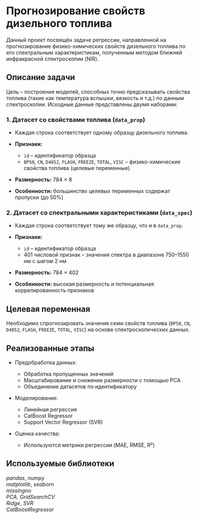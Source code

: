 # Прогнозирование свойств дизельного топлива

Данный проект посвящён задаче регрессии, направленной на прогнозирование физико-химических свойств дизельного топлива по его спектральным характеристикам, полученным методом ближней инфракрасной спектроскопии (NIR).

## Описание задачи

Цель – построение моделей, способных точно предсказывать свойства топлива (такие как температура вспышки, вязкость и т.д.) по данным спектроскопии. Исходные данные представлены двумя наборами:

### 1. Датасет со свойствами топлива (`data_prop`)

* Каждая строка соответствует одному образцу дизельного топлива.
* **Признаки:**

  * `id` – идентификатор образца
  * `BP50`, `CN`, `D4052`, `FLASH`, `FREEZE`, `TOTAL`, `VISC` – физико-химические свойства топлива (целевые переменные)
* **Размерность:** 784 × 8
* **Особенности:** большинство целевых переменных содержат пропуски (до 50%)

### 2. Датасет со спектральными характеристиками (`data_spec`)

* Каждая строка соответствует тому же образцу, что и в `data_prop`.
* **Признаки:**

  * `id` – идентификатор образца
  * 401 числовой признак – значения спектра в диапазоне 750–1550 нм с шагом 2 нм
* **Размерность:** 784 × 402
* **Особенности:** высокая размерность и потенциальная коррелированность признаков

## Целевая переменная

Необходимо спрогнозировать значения семи свойств топлива (`BP50`, `CN`, `D4052`, `FLASH`, `FREEZE`, `TOTAL`, `VISC`) на основе спектроскопических данных.

## Реализованные этапы

* Предобработка данных:

  * Обработка пропущенных значений
  * Масштабирование и снижение размерности с помощью PCA
  * Объединение датасетов по идентификатору
* Моделирование:

  * Линейная регрессия
  * CatBoost Regressor
  * Support Vector Regressor (SVR)
* Оценка качества:

  * Используются метрики регрессии (MAE, RMSE, R²)

## Используемые библиотеки
 *pandas*, *numpy*<br>*matplotlib*, *seaborn*<br>*missingno*<br>*PCA*, *GridSearchCV*<br>*Ridge*, *SVR*<br>*CatBoostRegressor*
